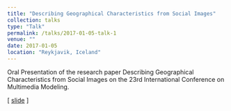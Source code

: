 ```yaml
---
title: "Describing Geographical Characteristics from Social Images"
collection: talks
type: "Talk"
permalink: /talks/2017-01-05-talk-1
venue: ""
date: 2017-01-05
location: "Reykjavik, Iceland"
---
```


Oral Presentation of the research paper Describing Geographical Characteristics from Social Images on the 23rd International Conference on Multimedia Modeling.

\[ [slide](https://JegZheng.github.io/files/talks/Describing_talks.pdf) \]
